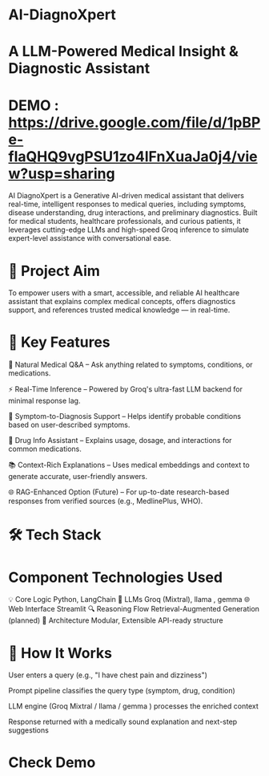 # AI-DiagnoXpert
# A LLM-Powered Medical Insight & Diagnostic Assistant
# DEMO : https://drive.google.com/file/d/1pBPe-fIaQHQ9vgPSU1zo4lFnXuaJa0j4/view?usp=sharing

AI DiagnoXpert is a Generative AI-driven medical assistant that delivers real-time, intelligent responses to medical queries, including symptoms, disease understanding, drug interactions, and preliminary diagnostics. 
Built for medical students, healthcare professionals, and curious patients, it leverages cutting-edge LLMs and high-speed Groq inference to simulate expert-level assistance with conversational ease.

# 🎯 Project Aim
To empower users with a smart, accessible, and reliable AI healthcare assistant that explains complex medical concepts, offers diagnostics support, and references trusted medical knowledge — in real-time.

# 🧠 Key Features
💬 Natural Medical Q&A – Ask anything related to symptoms, conditions, or medications.

⚡ Real-Time Inference – Powered by Groq's ultra-fast LLM backend for minimal response lag.

🧾 Symptom-to-Diagnosis Support – Helps identify probable conditions based on user-described symptoms.

💊 Drug Info Assistant – Explains usage, dosage, and interactions for common medications.

📚 Context-Rich Explanations – Uses medical embeddings and context to generate accurate, user-friendly answers.

🌐 RAG-Enhanced Option (Future) – For up-to-date research-based responses from verified sources (e.g., MedlinePlus, WHO).


# 🛠️ Tech Stack
# Component	Technologies Used

💡 Core Logic	Python, LangChain
🤖 LLMs	Groq (Mixtral), llama , gemma
🌐 Web Interface	Streamlit
🔍 Reasoning Flow	Retrieval-Augmented Generation (planned)
📁 Architecture	Modular, Extensible API-ready structure

# 🚀 How It Works
User enters a query (e.g., "I have chest pain and dizziness")

Prompt pipeline classifies the query type (symptom, drug, condition)

LLM engine (Groq Mixtral / llama / gemma ) processes the enriched context

Response returned with a medically sound explanation and next-step suggestions

# Check Demo


